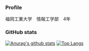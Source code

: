 ### Profile
福岡工業大学　情報工学部　4年

### GitHub stats
[![Anurag's github stats](https://github-readme-stats.vercel.app/api?username=apple-yagi)](https://github.com/anuraghazra/github-readme-stats)
[![Top Langs](https://github-readme-stats.vercel.app/api/top-langs/?username=apple-yagi&layout=compact)](https://github.com/anuraghazra/github-readme-stats)

